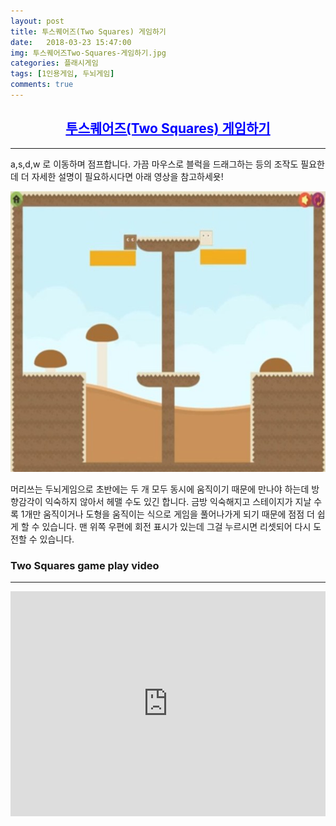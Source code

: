 ```yaml
---
layout: post
title: 투스퀘어즈(Two Squares) 게임하기
date:   2018-03-23 15:47:00
img: 투스퀘어즈Two-Squares-게임하기.jpg
categories: 플래시게임
tags: [1인용게임, 두뇌게임]
comments: true
---
```



<h2 style="text-align: center;"><span style="color: #0000ff;"><a style="color: #0000ff;" href="http://minecraft.leeseungju.com/two-squares">투스퀘어즈(Two Squares) 게임하기</a></span></h2>

<hr />

a,s,d,w 로 이동하며 점프합니다. 가끔 마우스로 블럭을 드래그하는 등의 조작도 필요한데 더 자세한 설명이 필요하시다면 아래 영상을 참고하세욧!

<img class="alignnone wp-image-547" src="/images/투스퀘어즈Two-Squares-게임하기.jpg" alt="" width="100%" height="449" />

머리쓰는 두뇌게임으로 초반에는 두 개 모두 동시에 움직이기 때문에 만나야 하는데 방향감각이 익숙하지 않아서 헤맬 수도 있긴 합니다. 금방 익숙해지고 스테이지가 지날 수록 1개만 움직이거나 도형을 움직이는 식으로 게임을 풀어나가게 되기 때문에 점점 더 쉽게 할 수 있습니다. 맨 위쪽 우편에 회전 표시가 있는데 그걸 누르시면 리셋되어 다시 도전할 수 있습니다.
<h3>Two Squares game play video</h3>

<hr />

<iframe src="https://www.youtube.com/embed/3nXYg5mfgPo?rel=0" width="100%" height="360" frameborder="0" allowfullscreen="allowfullscreen"></iframe>